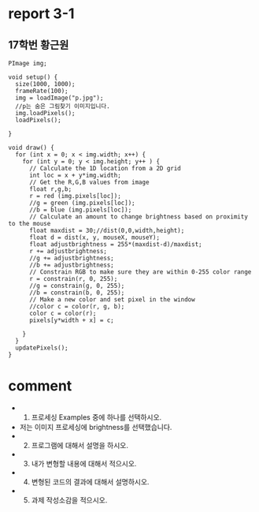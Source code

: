 # report 3-1
## 17학번 황근원

```
PImage img;

void setup() {
  size(1000, 1000);
  frameRate(100);
  img = loadImage("p.jpg");
  //p는 숨은 그림찾기 이미지입니다.
  img.loadPixels();
  loadPixels();
  
}

void draw() {
  for (int x = 0; x < img.width; x++) {
    for (int y = 0; y < img.height; y++ ) {
      // Calculate the 1D location from a 2D grid
      int loc = x + y*img.width;
      // Get the R,G,B values from image
      float r,g,b;
      r = red (img.pixels[loc]);
      //g = green (img.pixels[loc]);
      //b = blue (img.pixels[loc]);
      // Calculate an amount to change brightness based on proximity to the mouse
      float maxdist = 30;//dist(0,0,width,height);
      float d = dist(x, y, mouseX, mouseY);
      float adjustbrightness = 255*(maxdist-d)/maxdist;
      r += adjustbrightness;
      //g += adjustbrightness;
      //b += adjustbrightness;
      // Constrain RGB to make sure they are within 0-255 color range
      r = constrain(r, 0, 255);
      //g = constrain(g, 0, 255);
      //b = constrain(b, 0, 255);
      // Make a new color and set pixel in the window
      //color c = color(r, g, b);
      color c = color(r);
      pixels[y*width + x] = c;
      
    }
  }
  updatePixels();
}
```
# comment
* 1. 프로세싱 Examples 중에 하나를 선택하시오.
* 저는 이미지 프로세싱에 brightness를 선택했습니다.
* 2. 프로그램에 대해서 설명을 하시오.
* 3. 내가 변형할 내용에 대해서 적으시오.
* 4. 변형된 코드의 결과에 대해서 설명하시오.
* 5. 과제 작성소감을 적으시오.
